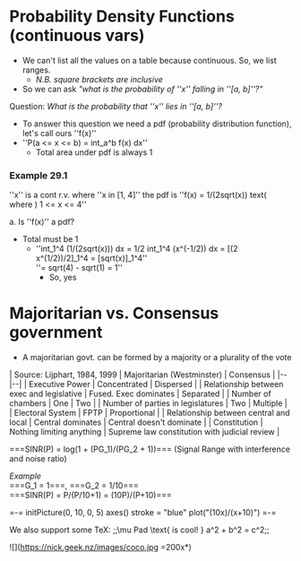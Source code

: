 # Probability Density Functions (continuous vars)
- We can't list all the values on a table because continuous. So, we list ranges.
	- *N.B. square brackets are inclusive*
- So we can ask *"what is the probability of ''x'' falling in ''[a, b]''?"*

Question: *What is the probability that ''x'' lies in ''[a, b]''?*  
- To answer this question we need a pdf (probability distribution function), let's call ours ''f(x)''
- ''P(a <= x <= b) = int_a^b f(x) dx''
	- Total area under pdf is always 1

### Example 29.1
''x'' is a cont r.v. where ''x in [1, 4]'' the pdf is ''f(x) = 1/(2sqrt(x)) text( where ) 1 <= x <= 4''

a. Is ''f(x)'' a pdf?  
- Total must be 1
	- ''int_1^4 (1/(2sqrt(x))) dx = 1/2 int_1^4 (x^(-1/2)) dx = [(2 x^(1/2))/2]_1^4 = [sqrt(x)]_1^4''  
	''= sqrt(4) - sqrt(1) = 1''
		- So, yes

#  Majoritarian vs. Consensus government

- A majoritarian govt. can be formed by a majority or a plurality of the vote

| Source: Lijphart, 1984, 1999 | Majoritarian (Westminster) | Consensus |
|--|--|
| Executive Power | Concentrated | Dispersed |
| Relationship between exec and legislative | Fused. Exec dominates | Separated |
| Number of chambers | One | Two |
| Number of parties in legislatures | Two | Multiple |
| Electoral System | FPTP | Proportional |
| Relationship between central and local | Central dominates | Central doesn't dominate |
| Constitution | Nothing limiting anything | Supreme law constitution with judicial review |

===SINR(P) = log(1 + (PG_1)/(PG_2 + 1))=== (Signal Range with interference and noise ratio)

*Example*  
===G_1 = 1===, ===G_2 = 1/10===  
===SINR(P) = P/(P/10+1) = (10P)/(P+10)===

=-=
initPicture(0, 10, 0, 5)
axes()
stroke = "blue"
plot("(10x)/(x+10)")
=-=

We also support some TeX: ;;\mu Pad \text{ is cool! } a^2 + b^2 = c^2;;

![](https://nick.geek.nz/images/coco.jpg =200x*)
